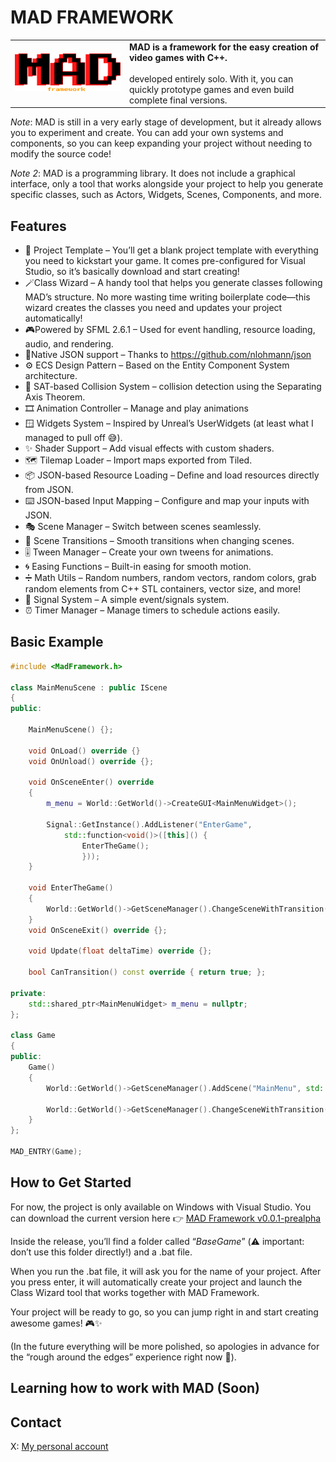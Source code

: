 
# MAD FRAMEWORK
<table>
  <tr>
    <td><img src="https://github.com/lucianodiaz/MadFramework/blob/main/Logo/logo.png"></td>
    <td>
      <b>MAD  is a framework for the easy creation of video games with C++.</b><br><br>
      developed entirely solo. With it, you can quickly prototype games and even build complete final versions.
    </td>
  </tr>
</table>




*Note*: MAD is still in a very early stage of development, but it already allows you to experiment and create. You can add your own systems and components, so you can keep expanding your project without needing to modify the source code!

*Note 2*: MAD is a programming library. It does not include a graphical interface, only a tool that works alongside your project to help you generate specific classes, such as Actors, Widgets, Scenes, Components, and more.


## Features

* 📝 Project Template – You’ll get a blank project template with everything you need to kickstart your game. It comes pre-configured for Visual Studio, so it’s basically download and start creating!
* 🪄Class Wizard – A handy tool that helps you generate classes following MAD’s structure. No more wasting time writing boilerplate code—this wizard creates the classes you need and updates your project automatically!
* 🎮Powered by SFML 2.6.1 – Used for event handling, resource loading, audio, and rendering.
* 📄Native JSON support – Thanks to https://github.com/nlohmann/json
* ⚙️ ECS Design Pattern – Based on the Entity Component System architecture.
* 🧩 SAT-based Collision System – collision detection using the Separating Axis Theorem.
* 🎞️ Animation Controller – Manage and play animations
* 🪟 Widgets System – Inspired by Unreal’s UserWidgets (at least what I managed to pull off 😅).
* ✨ Shader Support – Add visual effects with custom shaders.
* 🗺️ Tilemap Loader – Import maps exported from Tiled.
* 📦 JSON-based Resource Loading – Define and load resources directly from JSON.
* ⌨️ JSON-based Input Mapping – Configure and map your inputs with JSON.
* 🎭 Scene Manager – Switch between scenes seamlessly.
* 🌟 Scene Transitions – Smooth transitions when changing scenes.
* 🎚️ Tween Manager – Create your own tweens for animations.
* 🌀 Easing Functions – Built-in easing for smooth motion.
* ➗ Math Utils – Random numbers, random vectors, random colors, grab random elements from C++ STL containers, vector size, and more!
* 🔔 Signal System – A simple event/signals system.
* ⏰ Timer Manager – Manage timers to schedule actions easily.

## Basic Example

```C++
#include <MadFramework.h>

class MainMenuScene : public IScene
{
public:

	MainMenuScene() {};

	void OnLoad() override {}
	void OnUnload() override {};

	void OnSceneEnter() override
	{
		m_menu = World::GetWorld()->CreateGUI<MainMenuWidget>();

		Signal::GetInstance().AddListener("EnterGame",
			std::function<void()>([this]() {
				EnterTheGame();
				}));
	}

	void EnterTheGame()
	{
		World::GetWorld()->GetSceneManager().ChangeSceneWithTransition("level1" , std::make_unique<FadeTransition>(FadeTransition::FadeOut, 1.0f), std::make_unique<FadeTransition>(FadeTransition::FadeIn, 2.0f));
	}
	void OnSceneExit() override {};

	void Update(float deltaTime) override {};

	bool CanTransition() const override { return true; };

private:
	std::shared_ptr<MainMenuWidget> m_menu = nullptr;
};

class Game
{
public:
    Game()
    {
		World::GetWorld()->GetSceneManager().AddScene("MainMenu", std::make_unique<MainMenuScene>());

		World::GetWorld()->GetSceneManager().ChangeSceneWithTransition("MainMenu", std::make_unique<FadeTransition>(FadeTransition::FadeOut, 1.0f), std::make_unique<FadeTransition>(FadeTransition::FadeIn, 1.0f));
    }
};

MAD_ENTRY(Game);
```
## How to Get Started

For now, the project is only available on Windows with Visual Studio.
You can download the current version here 👉 [MAD Framework v0.0.1-prealpha](https://github.com/lucianodiaz/MadFramework/releases/tag/v0.0.1-prealpha "v0.0.1 Prealpha")

Inside the release, you’ll find a folder called “*BaseGame*” (⚠️ important: don’t use this folder directly!) and a .bat file.

When you run the .bat file, it will ask you for the name of your project. After you press enter, it will automatically create your project and launch the Class Wizard tool that works together with MAD Framework.

Your project will be ready to go, so you can jump right in and start creating awesome games! 🎮✨

(In the future everything will be more polished, so apologies in advance for the “rough around the edges” experience right now 🙏).

## Learning how to work with MAD (Soon)

## Contact

X: [My personal account](https://x.com/Lucianodb10)
